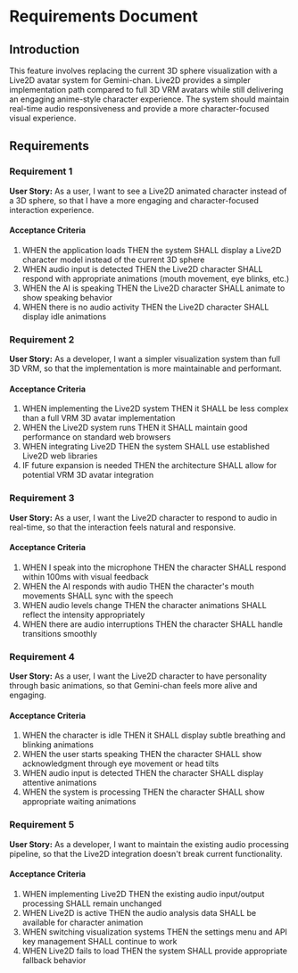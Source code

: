 # Requirements Document

## Introduction

This feature involves replacing the current 3D sphere visualization with a Live2D avatar system for Gemini-chan. Live2D provides a simpler implementation path compared to full 3D VRM avatars while still delivering an engaging anime-style character experience. The system should maintain real-time audio responsiveness and provide a more character-focused visual experience.

## Requirements

### Requirement 1

**User Story:** As a user, I want to see a Live2D animated character instead of a 3D sphere, so that I have a more engaging and character-focused interaction experience.

#### Acceptance Criteria

1. WHEN the application loads THEN the system SHALL display a Live2D character model instead of the current 3D sphere
2. WHEN audio input is detected THEN the Live2D character SHALL respond with appropriate animations (mouth movement, eye blinks, etc.)
3. WHEN the AI is speaking THEN the Live2D character SHALL animate to show speaking behavior
4. WHEN there is no audio activity THEN the Live2D character SHALL display idle animations

### Requirement 2

**User Story:** As a developer, I want a simpler visualization system than full 3D VRM, so that the implementation is more maintainable and performant.

#### Acceptance Criteria

1. WHEN implementing the Live2D system THEN it SHALL be less complex than a full VRM 3D avatar implementation
2. WHEN the Live2D system runs THEN it SHALL maintain good performance on standard web browsers
3. WHEN integrating Live2D THEN the system SHALL use established Live2D web libraries
4. IF future expansion is needed THEN the architecture SHALL allow for potential VRM 3D avatar integration

### Requirement 3

**User Story:** As a user, I want the Live2D character to respond to audio in real-time, so that the interaction feels natural and responsive.

#### Acceptance Criteria

1. WHEN I speak into the microphone THEN the character SHALL respond within 100ms with visual feedback
2. WHEN the AI responds with audio THEN the character's mouth movements SHALL sync with the speech
3. WHEN audio levels change THEN the character animations SHALL reflect the intensity appropriately
4. WHEN there are audio interruptions THEN the character SHALL handle transitions smoothly

### Requirement 4

**User Story:** As a user, I want the Live2D character to have personality through basic animations, so that Gemini-chan feels more alive and engaging.

#### Acceptance Criteria

1. WHEN the character is idle THEN it SHALL display subtle breathing and blinking animations
2. WHEN the user starts speaking THEN the character SHALL show acknowledgment through eye movement or head tilts
3. WHEN audio input is detected THEN the character SHALL display attentive animations
4. WHEN the system is processing THEN the character SHALL show appropriate waiting animations

### Requirement 5

**User Story:** As a developer, I want to maintain the existing audio processing pipeline, so that the Live2D integration doesn't break current functionality.

#### Acceptance Criteria

1. WHEN implementing Live2D THEN the existing audio input/output processing SHALL remain unchanged
2. WHEN Live2D is active THEN the audio analysis data SHALL be available for character animation
3. WHEN switching visualization systems THEN the settings menu and API key management SHALL continue to work
4. WHEN Live2D fails to load THEN the system SHALL provide appropriate fallback behavior